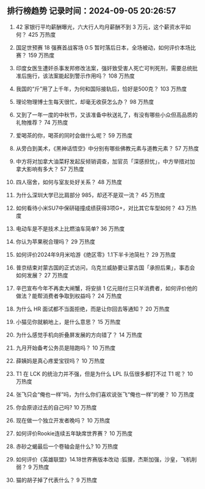 
## 排行榜趋势 记录时间：2024-09-05 20:26:57
  
  1. 42 家银行平均薪酬曝光，六大行人均月薪酬不到 3 万元，这个薪资水平如何？ 425 万热度
    
  2. 国足世预赛 18 强赛首战客场 0:5 暂时落后日本，全场被动，如何评价本场比赛？ 159 万热度
    
  3. 印度女医生遭奸杀事发邦修改法案，强奸致受害人死亡可判死刑，需要总统批准后施行，该法案能起到警示作用吗？ 108 万热度
    
  4. 我国的“斤”用了上千年，为何和国际接轨后，恰好是500克？ 103 万热度
    
  5. 理论物理博士生每天很忙，却毫无收获怎么办？ 98 万热度
    
  6. 又到了一年一度的中秋节，又该准备中秋送礼了，有没有哪些小众但高品质的礼物推荐？ 74 万热度
    
  7. 爱喝茶的你，喝茶的同时会做什么呢？ 59 万热度
    
  8. 从旁白到美术，《黑神话悟空》中分别有哪些佛教元素与道教元素？ 57 万热度
    
  9. 中方将对加拿大油菜籽发起反倾销调查，加官员「深感担忧」，中方举措对加拿大影响有多大？ 57 万热度
    
  10. 四人宿舍，如何与室友处好关系？ 48 万热度
    
  11. 为什么深圳大学已比肩部分 985，却还不是双一流？ 45 万热度
    
  12. 如何看待小米SU7中保研碰撞成绩获得3项G+，对比其它车型如何？ 43 万热度
    
  13. 电动车是不是技术上比燃油车简单? 36 万热度
    
  14. 你认为苹果税合理吗？ 29 万热度
    
  15. 如何评价2024年9月米哈游《绝区零》1.1下半卡池简杜？ 29 万热度
    
  16. 普京结束对蒙古国的正式访问，乌克兰威胁要让蒙古国「承担后果」，事态会如何发展？ 27 万热度
    
  17. 辛巴宣布今年不再卖大闸蟹，将安排 1 亿元赔付三只羊消费者，如何评价他的做法？能帮消费者争取到权益吗？ 24 万热度
    
  18. 为什么 HR 面试都不当面拒绝，而是让你回去等通知？ 20 万热度
    
  19. 小猫见你就躺地上，是什么意思？ 15 万热度
    
  20. 为什么感觉手机向折叠屏发展的方向错了？ 14 万热度
    
  21. 九月开始备考公务员是陪跑吗？ 10 万热度
    
  22. 薛姨妈是真心疼爱宝钗吗？ 10 万热度
    
  23. T1 在 LCK 的统治力并不强，但是为什么 LPL 队伍很多都打不过 T1 呢？ 10 万热度
    
  24. 张飞只会“俺也一样”吗，为什么你们喜欢说张飞“俺也一样”的梗？ 10 万热度
    
  25. 你会原谅过去的自己吗? 10 万热度
    
  26. 现在做一个独立开发者晚吗？ 10 万热度
    
  27. 如何评价Rookie连续五年缺席世界赛？ 10 万热度
    
  28. 赤砂之蝎最后一个卷轴会是什么? 10 万热度
    
  29. 如何评价《英雄联盟》14.18世界赛版本改动 :狐狸，杰斯加强，沙皇，飞机削弱？ 9 万热度
    
  30. 猫的胡子掉了代表什么？ 9 万热度
    